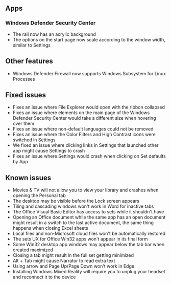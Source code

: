 ## Apps
### Windows Defender Security Center
- The rail now has an acrylic background
- The options on the start page now scale according to the window width, similar to Settings

## Other features
- Windows Defender Firewall now supports Windows Subsystem for Linux Processes

## Fixed issues
- Fixes an issue where File Explorer would open with the ribbon collapsed
- Fixes an issue where elements on the main page of the Windows Defender Security Center would take a different size when hovering over them
- Fixes an issue where non-default languages could not be removed
- Fixes an issue where the Color Filters and High Contrast icons were switched in Settings
- We fixed an issue where clicking links in Settings that launched other app might cause Settings to crash
- Fixes an issue where Settings would crash when clicking on Set defaults by App

## Known issues
- Movies & TV will not allow you to view your library and crashes when opening the Personal tab
- The desktop may be visible before the Lock screen appears
- Tiling and cascading windows won't work in Word for inactive tabs
- The Office Visual Basic Editor has access to sets while it shouldn't have
- Opening an Office document while the same app has an open document might result in a switch to the last active document, the same thing happens when closing Excel sheets
- Local files and non-Microsoft cloud files won't be automatically restored
- The sets UX for Office Win32 apps won't appear in its final form
- Some Win32 desktop app windows may appear below the tab bar when created maximized
- Closing a tab might result in the full set getting minimized
- Alt + Tab might cause Narrator to read extra text
- Using arrow and Page Up/Page Down won't work in Edge
- Installing Windows Mixed Reality will require you to unplug your headset and reconnect it to the device